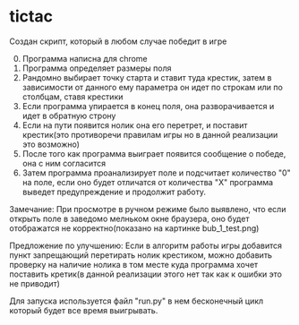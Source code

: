 # tictac
Создан скрипт, который в любом случае победит в игре

0. Программа написна для chrome
1. Программа определяет размеры поля
2. Рандомно выбирает точку старта и ставит туда крестик, затем в зависимости от данного ему параметра он идет по строкам или по столбцам, ставя крестики
3. Если программа упирается в конец поля, она разворачивается и идет в обратную строну
4. Если на пути появится нолик она его перетрет, и поставит крестик(это противоречи правилам игры но в данной реализации это возможно)
5. После того как программа выиграет появится сообщение о победе, она с ним согласится
6. Затем программа проанализирует поле и подсчитает количество "0" на поле, если оно будет отличатся от количества "Х" программа выведет предупреждение и продолжит работу.


Замечание: 
При просмотре в ручном режиме было выявлено, что если открыть поле в заведомо мелньком окне браузера, оно будет отображатся не корректно(показано на картинке bub_1_test.png)


Предложение по улучшению:
Если в алгоритм работы игры добавится пункт запрещающий перетирать нолик крестиком, можно добавить проверку на наличие нолика в том месте куда программа хочет поставить кретик(в данной реализации этого нет так как к ошибки это не приводит)
 
Для запуска используется файл "run.py" в нем бесконечный цикл который будет все время выигрывать.
